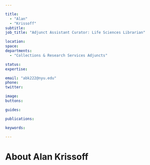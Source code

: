 ```yaml
---

title:
  - "Alan"
  - "Krissoff"
subtitle: 
job_title: "Adjunct Assistant Curator: Life Sciences Librarian"

location: 
space: 
departments:
  - "Collections & Research Services Adjuncts"

status: 
expertise:

email: "abk222@nyu.edu"
phone: 
twitter: 

image: 
buttons:

guides:

publications:

keywords:

---
```


# About Alan Krissoff


